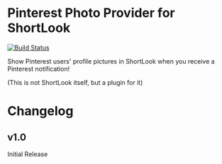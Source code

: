 # Pinterest Photo Provider for ShortLook
[![Build Status](https://travis-ci.org/JeffResc/ShortLook-Pinterest.svg?branch=master)](https://travis-ci.org/JeffResc/ShortLook-Pinterest)

Show Pinterest users' profile pictures in ShortLook when you receive a Pinterest notification!

(This is not ShortLook itself, but a plugin for it)

# Changelog
## v1.0
Initial Release
